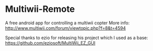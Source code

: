 Multiwii-Remote
===============

A free android app for controlling a multiwii copter
More info: http://www.multiwii.com/forum/viewtopic.php?f=8&t=4594

Special thanks to ezio for releasing his project which I used as a base: https://github.com/eziosoft/MultiWii_EZ_GUI
